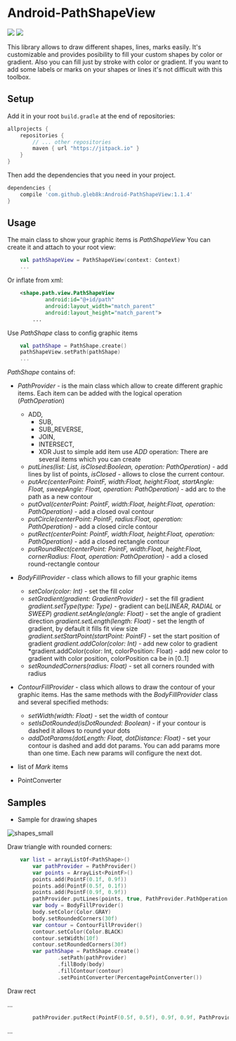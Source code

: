 # Android-PathShapeView
[![](https://jitpack.io/v/gleb8k/Android-PathShapeView.svg)](https://jitpack.io/#gleb8k/Android-PathShapeView)
[![](https://img.shields.io/badge/license-MIT-blue.svg)](https://github.com/gleb8k/Android-PathShapeView/blob/master/LICENSE)

This library allows to draw different shapes, lines, marks easily. It's customizable and provides posibility to fill your custom shapes by color or gradient. Also you can fill just by stroke with color or gradient. If you want to add some labels or marks on your shapes or lines it's not difficult with this toolbox.

## Setup

Add it in your root `build.gradle` at the end of repositories:

```gradle
allprojects {
	repositories {
		// ... other repositories
		maven { url "https://jitpack.io" }
	}
}
```
Then add the dependencies that you need in your project.

```gradle
dependencies {
	compile 'com.github.gleb8k:Android-PathShapeView:1.1.4'
}
```
## Usage

The main class to show your graphic items is *PathShapeView* 
You can create it and attach to your root view:
```kotlin
	val pathShapeView = PathShapeView(context: Context)
	...
```
Or inflate from xml:
```xml
	<shape.path.view.PathShapeView
            android:id="@+id/path"
            android:layout_width="match_parent"
            android:layout_height="match_parent">
	    ...
```
Use *PathShape* class to config graphic items 
```kotlin
	val pathShape = PathShape.create()
	pathShapeView.setPath(pathShape)
	...
```
*PathShape* contains of:

* *PathProvider* - is the main class which allow to create different graphic items. Each item can be added with the logical operation (*PathOperation*)
	- ADD,
        - SUB,
        - SUB_REVERSE,
        - JOIN,
        - INTERSECT,
        - XOR
Just to simple add item use *ADD* operation:
There are several items which you can create
	- *putLines(list: List<PointF>, isClosed:Boolean, operation: PathOperation)* - add lines by list of points,
	      *isClosed* - allows to close the current contour.
	- *putArc(centerPoint: PointF, width:Float, height:Float, startAngle: Float, sweepAngle: Float, 	operation:		PathOperation)* - add arc to the path as a new contour
	- *putOval(centerPoint: PointF, width:Float, height:Float, operation: PathOperation)* - add a closed oval contour
	- *putCircle(centerPoint: PointF, radius:Float, operation: PathOperation)* - add a closed circle contour
	- *putRect(centerPoint: PointF, width:Float, height:Float, operation: PathOperation)* - add a closed rectangle contour
	- *putRoundRect(centerPoint: PointF, width:Float, height:Float, cornerRadius: Float, operation: PathOperation)* - add 		    a closed round-rectangle contour
	
* *BodyFillProvider* - class which allows to fill your graphic items
	- *setColor(color: Int)* - set the fill color
	- *setGradient(gradient: GradientProvider)* - set the fill gradient
	     *gradient.setType(type: Type)* - gradient can be(*LINEAR*, *RADIAL* or *SWEEP*)
	     *gradient.setAngle(angle: Float)* - set the angle of gradient direction
	     *gradient.setLength(length: Float)* - set the length of gradient, by default it fills fit view size
	     *gradient.setStartPoint(startPoint: PointF)* - set the start position of gradient
	     *gradient.addColor(color: Int)* - add new color to gradient
	     *gradient.addColor(color: Int, colorPosition: Float) - add new color to gradient with color position, 		     colorPosition ca be in [0..1]
	- *setRoundedCorners(radius: Float)* - set all corners rounded with radius     
* *ContourFillProvider* - class which allows to draw the contour of your graphic items. Has the same methods with the 	*BodyFillProvider* class and several specified methods:
	- *setWidth(width: Float)* - set the width of contour
	- *setIsDotRounded(isDotRounded: Boolean)* - if your contour is dashed it allows to round your dots
	- *addDotParams(dotLength: Float, dotDistance: Float)* - set your contour is dashed and add dot params. You can add 	    params more than one time. Each new params will configure the next dot.
* list of *Mark* items
* PointConverter

## Samples

* Sample for drawing shapes

![shapes_small](https://user-images.githubusercontent.com/34940037/35919086-a19a2992-0c1c-11e8-8895-ec33c12d3621.jpg)

Draw triangle with rounded corners:
```kotlin
	var list = arrayListOf<PathShape>()
        var pathProvider = PathProvider()
        var points = ArrayList<PointF>()
        points.add(PointF(0.1f, 0.9f))
        points.add(PointF(0.5f, 0.1f))
        points.add(PointF(0.9f, 0.9f))
        pathProvider.putLines(points, true, PathProvider.PathOperation.ADD)
        var body = BodyFillProvider()
        body.setColor(Color.GRAY)
        body.setRoundedCorners(30f)
        var contour = ContourFillProvider()
        contour.setColor(Color.BLACK)
        contour.setWidth(10f)
        contour.setRoundedCorners(30f)
        var pathShape = PathShape.create()
                .setPath(pathProvider)
                .fillBody(body)
                .fillContour(contour)
                .setPointConverter(PercentagePointConverter())
```
Draw rect

...
```kotlin
        pathProvider.putRect(PointF(0.5f, 0.5f), 0.9f, 0.9f, PathProvider.PathOperation.ADD)
```
...
